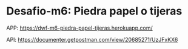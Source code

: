 # Desafio-m6: Piedra papel o tijeras
APP: https://dwf-m6-piedra-papel-tijeras.herokuapp.com/

API: https://documenter.getpostman.com/view/20685271/UzJFxKX6
